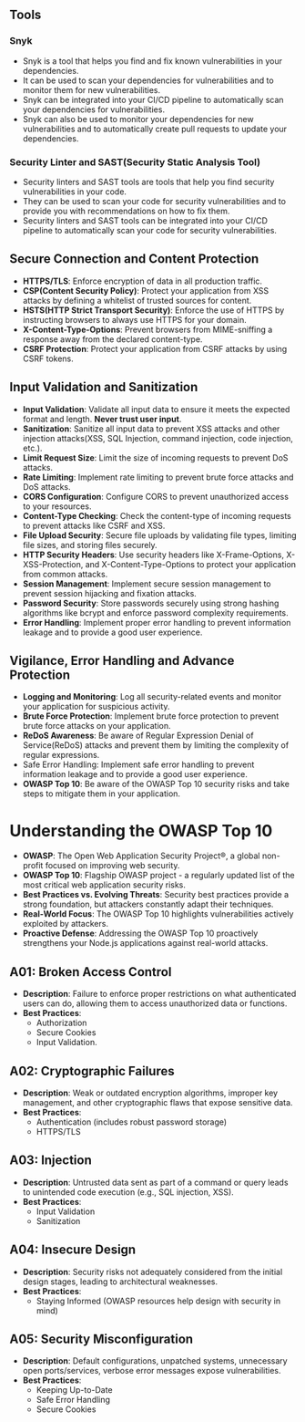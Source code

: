 ## Tools
### Snyk
* Snyk is a tool that helps you find and fix known vulnerabilities in your dependencies.
* It can be used to scan your dependencies for vulnerabilities and to monitor them for new vulnerabilities.
* Snyk can be integrated into your CI/CD pipeline to automatically scan your dependencies for vulnerabilities.
* Snyk can also be used to monitor your dependencies for new vulnerabilities and to automatically create pull requests 
  to update your dependencies.

### Security Linter and SAST(Security Static Analysis Tool)
* Security linters and SAST tools are tools that help you find security vulnerabilities in your code.
* They can be used to scan your code for security vulnerabilities and to provide you with recommendations on how to fix 
  them.
* Security linters and SAST tools can be integrated into your CI/CD pipeline to automatically scan your code for 
  security vulnerabilities.

## Secure Connection and Content Protection
* **HTTPS/TLS**: Enforce encryption of data in all production traffic.
* **CSP(Content Security Policy)**: Protect your application from XSS attacks by defining a whitelist of trusted sources 
  for content.
* **HSTS(HTTP Strict Transport Security)**: Enforce the use of HTTPS by instructing browsers to always use HTTPS for 
  your domain.
* **X-Content-Type-Options**: Prevent browsers from MIME-sniffing a response away from the declared content-type.
* **CSRF Protection**: Protect your application from CSRF attacks by using CSRF tokens.

## Input Validation and Sanitization
* **Input Validation**: Validate all input data to ensure it meets the expected format and length. **Never trust user 
  input**.
* **Sanitization**: Sanitize all input data to prevent XSS attacks and other injection attacks(XSS, SQL Injection,
  command injection, code injection, etc.).
* **Limit Request Size**: Limit the size of incoming requests to prevent DoS attacks.
* **Rate Limiting**: Implement rate limiting to prevent brute force attacks and DoS attacks.
* **CORS Configuration**: Configure CORS to prevent unauthorized access to your resources.
* **Content-Type Checking**: Check the content-type of incoming requests to prevent attacks like CSRF and XSS.
* **File Upload Security**: Secure file uploads by validating file types, limiting file sizes, and storing files 
  securely.
* **HTTP Security Headers**: Use security headers like X-Frame-Options, X-XSS-Protection, and X-Content-Type-Options to 
  protect your application from common attacks.
* **Session Management**: Implement secure session management to prevent session hijacking and fixation attacks.
* **Password Security**: Store passwords securely using strong hashing algorithms like bcrypt and enforce password 
  complexity requirements.
* **Error Handling**: Implement proper error handling to prevent information leakage and to provide a good user 
  experience.


## Vigilance, Error Handling and Advance Protection
* **Logging and Monitoring**: Log all security-related events and monitor your application for suspicious activity.
* **Brute Force Protection**: Implement brute force protection to prevent brute force attacks on your application.
* **ReDoS Awareness**: Be aware of Regular Expression Denial of Service(ReDoS) attacks and prevent them by limiting the 
  complexity of regular expressions.
* Safe Error Handling: Implement safe error handling to prevent information leakage and to provide a good user
  experience.
* **OWASP Top 10**: Be aware of the OWASP Top 10 security risks and take steps to mitigate them in your application.


# Understanding the OWASP Top 10
- **OWASP**: The Open Web Application Security Project®, a global non-profit focused on improving web security.
- **OWASP Top 10**: Flagship OWASP project - a regularly updated list of the most critical web application security 
  risks.
- **Best Practices vs. Evolving Threats**: Security best practices provide a strong foundation, but attackers constantly 
  adapt their techniques.
- **Real-World Focus**: The OWASP Top 10 highlights vulnerabilities actively exploited by attackers.
- **Proactive Defense**: Addressing the OWASP Top 10 proactively strengthens your Node.js applications against
  real-world attacks.

## A01: Broken Access Control

- **Description**: Failure to enforce proper restrictions on what authenticated users can do, allowing them to access 
  unauthorized data or functions.
- **Best Practices**:
  - Authorization
  - Secure Cookies
  - Input Validation.

## A02: Cryptographic Failures

- **Description**: Weak or outdated encryption algorithms, improper key management, and other cryptographic flaws that
  expose sensitive data.
- **Best Practices**:
  - Authentication (includes robust password storage)
  - HTTPS/TLS

## A03: Injection

- **Description**: Untrusted data sent as part of a command or query leads to unintended code execution (e.g., SQL
  injection, XSS).
- **Best Practices**:
  - Input Validation
  - Sanitization

## A04: Insecure Design

- **Description**: Security risks not adequately considered from the initial design stages, leading to architectural
  weaknesses.
- **Best Practices**:
  - Staying Informed (OWASP resources help design with security in mind)

## A05: Security Misconfiguration

- **Description**: Default configurations, unpatched systems, unnecessary open ports/services, verbose error messages
  expose vulnerabilities.
- **Best Practices**:
  - Keeping Up-to-Date
  - Safe Error Handling
  - Secure Cookies